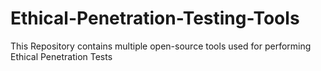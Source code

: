 # Ethical-Penetration-Testing-Tools

This Repository contains multiple open-source tools used for performing Ethical Penetration Tests
